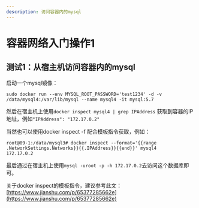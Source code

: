 ```yaml
---
description: 访问容器内的mysql
---
```


# 容器网络入门操作1

## 测试1：从宿主机访问容器内的mysql

启动一个mysql镜像：

```text
sudo docker run --env MYSQL_ROOT_PASSWORD='test1234' -d -v /data/mysql4:/var/lib/mysql --name mysql4 -it mysql:5.7
```

然后在宿主机上使用`docker inspect mysql4 | grep IPAddress` 获取到容器的IP地址，例如`"IPAddress": "172.17.0.2"`

当然也可以使用docker inspect -f 配合模板指令获取，例如：

```text
root@09-1:/data/mysql3# docker inspect --format='{{range .NetworkSettings.Networks}}{{.IPAddress}}{{end}}' mysql4
172.17.0.2
```

最后通过在宿主机上使用`mysql -uroot -p -h 172.17.0.2`去访问这个数据库即可。

关于docker inspect的模板指令，建议参考此文：[https://www.jianshu.com/p/65377285662e](https://www.jianshu.com/p/65377285662e)

